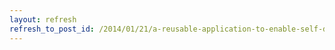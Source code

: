 ```yaml
---
layout: refresh
refresh_to_post_id: /2014/01/21/a-reusable-application-to-enable-self-deposit-of-complex-objects-into-a-digital-preservation-environment
---
```

